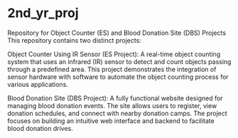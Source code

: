 # 2nd_yr_proj
Repository for Object Counter (ES) and Blood Donation Site (DBS) Projects
This repository contains two distinct projects:

Object Counter Using IR Sensor (ES Project): A real-time object counting system that uses an infrared (IR) sensor to detect and count objects passing through a predefined area. This project demonstrates the integration of sensor hardware with software to automate the object counting process for various applications.

Blood Donation Site (DBS Project): A fully functional website designed for managing blood donation events. The site allows users to register, view donation schedules, and connect with nearby donation camps. The project focuses on building an intuitive web interface and backend to facilitate blood donation drives.

